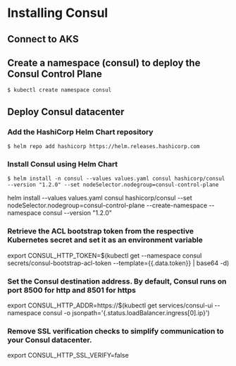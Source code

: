 # Installing Consul

## Connect to AKS


## Create a namespace (consul) to deploy the Consul Control Plane
```
$ kubectl create namespace consul
```

## Deploy Consul datacenter 
### Add the HashiCorp Helm Chart repository
```
$ helm repo add hashicorp https://helm.releases.hashicorp.com
```

### Install Consul using Helm Chart
```
$ helm install -n consul --values values.yaml consul hashicorp/consul --version "1.2.0" --set nodeSelector.nodegroup=consul-control-plane
```

helm install --values values.yaml consul hashicorp/consul --set nodeSelector.nodegroup=consul-control-plane --create-namespace --namespace consul --version "1.2.0"

### Retrieve the ACL bootstrap token from the respective Kubernetes secret and set it as an environment variable
export CONSUL_HTTP_TOKEN=$(kubectl get --namespace consul secrets/consul-bootstrap-acl-token --template={{.data.token}} | base64 -d)

### Set the Consul destination address. By default, Consul runs on port 8500 for http and 8501 for https
export CONSUL_HTTP_ADDR=https://$(kubectl get services/consul-ui --namespace consul -o jsonpath='{.status.loadBalancer.ingress[0].ip}')

### Remove SSL verification checks to simplify communication to your Consul datacenter.
export CONSUL_HTTP_SSL_VERIFY=false

